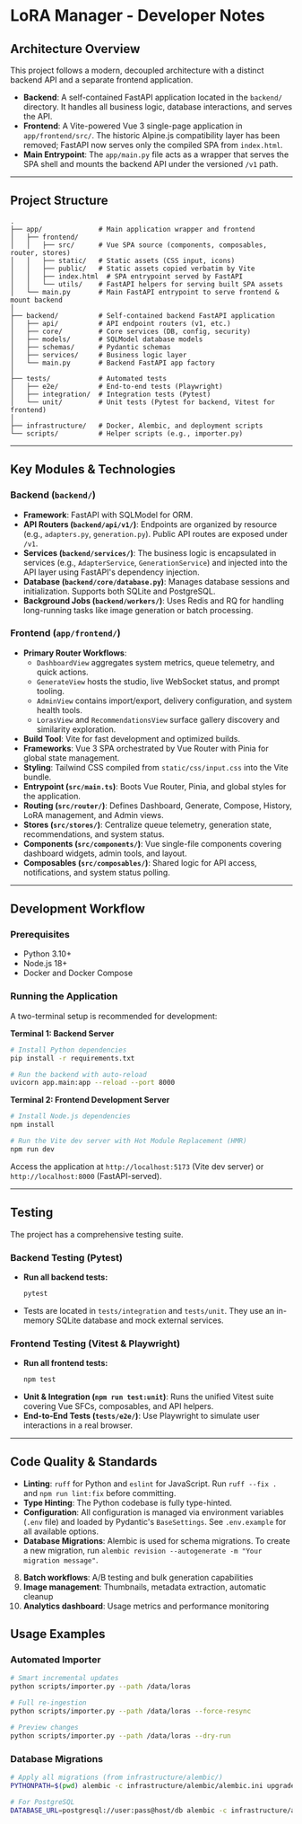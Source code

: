 # LoRA Manager - Developer Notes

## Architecture Overview

This project follows a modern, decoupled architecture with a distinct backend API and a separate frontend application.

-   **Backend**: A self-contained FastAPI application located in the `backend/` directory. It handles all business logic, database interactions, and serves the API.
-   **Frontend**: A Vite-powered Vue 3 single-page application in `app/frontend/src/`. The historic Alpine.js compatibility layer has been removed; FastAPI now serves only the compiled SPA from `index.html`.
-   **Main Entrypoint**: The `app/main.py` file acts as a wrapper that serves the SPA shell and mounts the backend API under the versioned `/v1` path.

---

## Project Structure

```
.
├── app/              # Main application wrapper and frontend
│   ├── frontend/
│   │   ├── src/      # Vue SPA source (components, composables, router, stores)
│   │   ├── static/   # Static assets (CSS input, icons)
│   │   ├── public/   # Static assets copied verbatim by Vite
│   │   ├── index.html  # SPA entrypoint served by FastAPI
│   │   └── utils/    # FastAPI helpers for serving built SPA assets
│   └── main.py       # Main FastAPI entrypoint to serve frontend & mount backend
│
├── backend/          # Self-contained backend FastAPI application
│   ├── api/          # API endpoint routers (v1, etc.)
│   ├── core/         # Core services (DB, config, security)
│   ├── models/       # SQLModel database models
│   ├── schemas/      # Pydantic schemas
│   ├── services/     # Business logic layer
│   └── main.py       # Backend FastAPI app factory
│
├── tests/            # Automated tests
│   ├── e2e/          # End-to-end tests (Playwright)
│   ├── integration/  # Integration tests (Pytest)
│   └── unit/         # Unit tests (Pytest for backend, Vitest for frontend)
│
├── infrastructure/   # Docker, Alembic, and deployment scripts
└── scripts/          # Helper scripts (e.g., importer.py)
```

---

## Key Modules & Technologies

### Backend (`backend/`)

-   **Framework**: FastAPI with SQLModel for ORM.
-   **API Routers (`backend/api/v1/`)**: Endpoints are organized by resource (e.g., `adapters.py`, `generation.py`). Public API routes are exposed under `/v1`.
-   **Services (`backend/services/`)**: The business logic is encapsulated in services (e.g., `AdapterService`, `GenerationService`) and injected into the API layer using FastAPI's dependency injection.
-   **Database (`backend/core/database.py`)**: Manages database sessions and initialization. Supports both SQLite and PostgreSQL.
-   **Background Jobs (`backend/workers/`)**: Uses Redis and RQ for handling long-running tasks like image generation or batch processing.

### Frontend (`app/frontend/`)

-   **Primary Router Workflows**:
    - `DashboardView` aggregates system metrics, queue telemetry, and quick actions.
    - `GenerateView` hosts the studio, live WebSocket status, and prompt tooling.
    - `AdminView` contains import/export, delivery configuration, and system health tools.
    - `LorasView` and `RecommendationsView` surface gallery discovery and similarity exploration.
-   **Build Tool**: Vite for fast development and optimized builds.
-   **Frameworks**: Vue 3 SPA orchestrated by Vue Router with Pinia for global state management.
-   **Styling**: Tailwind CSS compiled from `static/css/input.css` into the Vite bundle.
-   **Entrypoint (`src/main.ts`)**: Boots Vue Router, Pinia, and global styles for the application.
-   **Routing (`src/router/`)**: Defines Dashboard, Generate, Compose, History, LoRA management, and Admin views.
-   **Stores (`src/stores/`)**: Centralize queue telemetry, generation state, recommendations, and system status.
-   **Components (`src/components/`)**: Vue single-file components covering dashboard widgets, admin tools, and layout.
-   **Composables (`src/composables/`)**: Shared logic for API access, notifications, and system status polling.

---

## Development Workflow

### Prerequisites

-   Python 3.10+
-   Node.js 18+
-   Docker and Docker Compose

### Running the Application

A two-terminal setup is recommended for development:

**Terminal 1: Backend Server**

```bash
# Install Python dependencies
pip install -r requirements.txt

# Run the backend with auto-reload
uvicorn app.main:app --reload --port 8000
```

**Terminal 2: Frontend Development Server**

```bash
# Install Node.js dependencies
npm install

# Run the Vite dev server with Hot Module Replacement (HMR)
npm run dev
```

Access the application at `http://localhost:5173` (Vite dev server) or `http://localhost:8000` (FastAPI-served).

---

## Testing

The project has a comprehensive testing suite.

### Backend Testing (Pytest)

-   **Run all backend tests:**
    ```bash
    pytest
    ```
-   Tests are located in `tests/integration` and `tests/unit`. They use an in-memory SQLite database and mock external services.

### Frontend Testing (Vitest & Playwright)

-   **Run all frontend tests:**
    ```bash
    npm test
    ```
-   **Unit & Integration (`npm run test:unit`)**: Runs the unified Vitest suite covering Vue SFCs, composables, and API helpers.
-   **End-to-End Tests (`tests/e2e/`)**: Use Playwright to simulate user interactions in a real browser.

---

## Code Quality & Standards

-   **Linting**: `ruff` for Python and `eslint` for JavaScript. Run `ruff --fix .` and `npm run lint:fix` before committing.
-   **Type Hinting**: The Python codebase is fully type-hinted.
-   **Configuration**: All configuration is managed via environment variables (`.env` file) and loaded by Pydantic's `BaseSettings`. See `.env.example` for all available options.
-   **Database Migrations**: Alembic is used for schema migrations. To create a new migration, run `alembic revision --autogenerate -m "Your migration message"`.
8. **Batch workflows**: A/B testing and bulk generation capabilities
9. **Image management**: Thumbnails, metadata extraction, automatic cleanup
10. **Analytics dashboard**: Usage metrics and performance monitoring

## Usage Examples

### Automated Importer
```bash
# Smart incremental updates
python scripts/importer.py --path /data/loras

# Full re-ingestion
python scripts/importer.py --path /data/loras --force-resync

# Preview changes
python scripts/importer.py --path /data/loras --dry-run
```

### Database Migrations
```bash
# Apply all migrations (from infrastructure/alembic/)
PYTHONPATH=$(pwd) alembic -c infrastructure/alembic/alembic.ini upgrade head

# For PostgreSQL
DATABASE_URL=postgresql://user:pass@host/db alembic -c infrastructure/alembic/alembic.ini upgrade head
```
